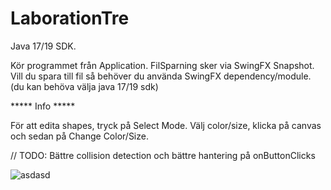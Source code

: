 # LaborationTre

Java 17/19 SDK.

Kör programmet från Application.
FilSparning sker via SwingFX Snapshot.
Vill du spara till fil så behöver du använda SwingFX dependency/module. (du kan behöva välja java 17/19 sdk)



***** Info *****

För att edita shapes, tryck på Select Mode. Välj color/size, klicka på canvas och sedan på Change Color/Size.

// TODO: Bättre collision detection och bättre hantering på onButtonClicks


![asdasd](https://user-images.githubusercontent.com/113700179/201470387-bdf7dd02-4241-42ab-9508-a891f16535c9.png)
